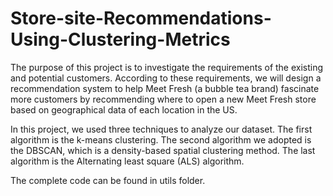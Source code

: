# Store-site-Recommendations-Using-Clustering-Metrics

The purpose of this project is to investigate the requirements of the existing and potential customers. According to these requirements, 
we will design a recommendation system to help Meet Fresh (a bubble tea brand) fascinate more customers by recommending where to open a new Meet Fresh store based 
on geographical data of each location in the US.

In this project, we used three techniques to analyze our dataset. The first algorithm is the k-means clustering. The second algorithm we adopted is the DBSCAN,
which is a density-based spatial clustering method. The last algorithm is the Alternating least square (ALS) algorithm.

The complete code can be found in utils folder.
